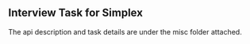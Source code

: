 ## Interview Task for Simplex

The api description and task details are under the misc folder attached.